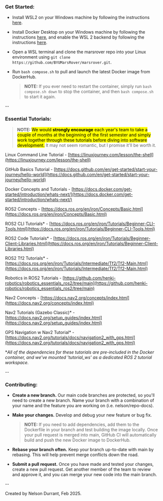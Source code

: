 ### Get Started:

- Install WSL2 on your Windows machine by following the instructions [here](https://docs.microsoft.com/en-us/windows/wsl/install).

- Install Docker Desktop on your Windows machine by following the instructions [here](https://docs.docker.com/desktop/), and enable the WSL 2 backend by following the instructions [here](https://docs.docker.com/desktop/windows/wsl/).

- Open a WSL terminal and clone the marsrover repo into your Linux environment using `git clone https://github.com/BYUMarsRover/marsrover.git`.

- Run `bash compose.sh` to pull and launch the latest Docker image from DockerHub.

  > **NOTE:** If you ever need to restart the container, simply run `bash compose.sh down` to stop the container, and then `bash compose.sh` to start it again.

--

### Essential Tutorials:

> **NOTE:** <mark>We would **strongly encourage** each year's team to take a couple of months at the beginning of the first semester and simply work together through these tutorials before diving into software development.</mark> It may not seem romantic, but I promise it'll be worth it.

Linux Command Line Tutorial - [https://linuxjourney.com/lesson/the-shell](https://linuxjourney.com/lesson/the-shell)

GitHub Basics Tutorial - [https://docs.github.com/en/get-started/start-your-journey/hello-world](https://docs.github.com/en/get-started/start-your-journey/hello-world)

Docker Concepts and Tutorials - [https://docs.docker.com/get-started/introduction/whats-next/](https://docs.docker.com/get-started/introduction/whats-next/)

ROS2 Concepts - [https://docs.ros.org/en/iron/Concepts/Basic.html](https://docs.ros.org/en/iron/Concepts/Basic.html)

ROS2 CLI Tutorials* - [https://docs.ros.org/en/iron/Tutorials/Beginner-CLI-Tools.html](https://docs.ros.org/en/iron/Tutorials/Beginner-CLI-Tools.html)

ROS2 Code Tutorials* - [https://docs.ros.org/en/iron/Tutorials/Beginner-Client-Libraries.html](https://docs.ros.org/en/iron/Tutorials/Beginner-Client-Libraries.html)

ROS2 Tf2 Tutorials* - [https://docs.ros.org/en/iron/Tutorials/Intermediate/Tf2/Tf2-Main.html](https://docs.ros.org/en/iron/Tutorials/Intermediate/Tf2/Tf2-Main.html)

Robotics in ROS2 Tutorials - [https://github.com/henki-robotics/robotics_essentials_ros2/tree/main](https://github.com/henki-robotics/robotics_essentials_ros2/tree/main)

Nav2 Concepts - [https://docs.nav2.org/concepts/index.html](https://docs.nav2.org/concepts/index.html)

Nav2 Tutorials (Gazebo Classic)* - [https://docs.nav2.org/setup_guides/index.html](https://docs.nav2.org/setup_guides/index.html)

GPS Navigation w Nav2 Tutorial* - [https://docs.nav2.org/tutorials/docs/navigation2_with_gps.html](https://docs.nav2.org/tutorials/docs/navigation2_with_gps.html)

**All of the dependencies for these tutorials are pre-included in the Docker container, and we've mounted 'tutorial_ws' as a dedicated ROS 2 tutorial workspace.*

--

### Contributing:

- **Create a new branch.** Our main code branches are protected, so you'll need to create a new branch. Name your branch with a combination of your name and the feature you are working on (i.e. nelson/repo-docs).

- **Make your changes.** Develop and debug your new feature or bug fix.

  > **NOTE:** If you need to add dependencies, add them to the Dockerfile in your branch and test building the image locally. Once your pull request is merged into main, GitHub CI will automatically build and push the new Docker image to DockerHub.

- **Rebase your branch often.** Keep your branch up-to-date with main by rebasing. This will help prevent merge conflicts down the road.

- **Submit a pull request.** Once you have made and tested your changes, create a new pull request. Get another member of the team to review and approve it, and you can merge your new code into the main branch.

--

Created by Nelson Durrant, Feb 2025.
